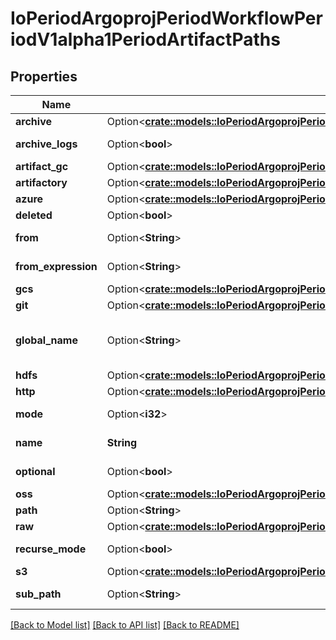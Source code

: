 # IoPeriodArgoprojPeriodWorkflowPeriodV1alpha1PeriodArtifactPaths

## Properties

Name | Type | Description | Notes
------------ | ------------- | ------------- | -------------
**archive** | Option<[**crate::models::IoPeriodArgoprojPeriodWorkflowPeriodV1alpha1PeriodArchiveStrategy**](io.argoproj.workflow.v1alpha1.ArchiveStrategy.md)> |  | [optional]
**archive_logs** | Option<**bool**> | ArchiveLogs indicates if the container logs should be archived | [optional]
**artifact_gc** | Option<[**crate::models::IoPeriodArgoprojPeriodWorkflowPeriodV1alpha1PeriodArtifactGc**](io.argoproj.workflow.v1alpha1.ArtifactGC.md)> |  | [optional]
**artifactory** | Option<[**crate::models::IoPeriodArgoprojPeriodWorkflowPeriodV1alpha1PeriodArtifactoryArtifact**](io.argoproj.workflow.v1alpha1.ArtifactoryArtifact.md)> |  | [optional]
**azure** | Option<[**crate::models::IoPeriodArgoprojPeriodWorkflowPeriodV1alpha1PeriodAzureArtifact**](io.argoproj.workflow.v1alpha1.AzureArtifact.md)> |  | [optional]
**deleted** | Option<**bool**> | Has this been deleted? | [optional]
**from** | Option<**String**> | From allows an artifact to reference an artifact from a previous step | [optional]
**from_expression** | Option<**String**> | FromExpression, if defined, is evaluated to specify the value for the artifact | [optional]
**gcs** | Option<[**crate::models::IoPeriodArgoprojPeriodWorkflowPeriodV1alpha1PeriodGcsArtifact**](io.argoproj.workflow.v1alpha1.GCSArtifact.md)> |  | [optional]
**git** | Option<[**crate::models::IoPeriodArgoprojPeriodWorkflowPeriodV1alpha1PeriodGitArtifact**](io.argoproj.workflow.v1alpha1.GitArtifact.md)> |  | [optional]
**global_name** | Option<**String**> | GlobalName exports an output artifact to the global scope, making it available as '{{io.argoproj.workflow.v1alpha1.outputs.artifacts.XXXX}} and in workflow.status.outputs.artifacts | [optional]
**hdfs** | Option<[**crate::models::IoPeriodArgoprojPeriodWorkflowPeriodV1alpha1PeriodHdfsArtifact**](io.argoproj.workflow.v1alpha1.HDFSArtifact.md)> |  | [optional]
**http** | Option<[**crate::models::IoPeriodArgoprojPeriodWorkflowPeriodV1alpha1PeriodHttpArtifact**](io.argoproj.workflow.v1alpha1.HTTPArtifact.md)> |  | [optional]
**mode** | Option<**i32**> | mode bits to use on this file, must be a value between 0 and 0777 set when loading input artifacts. | [optional]
**name** | **String** | name of the artifact. must be unique within a template's inputs/outputs. | 
**optional** | Option<**bool**> | Make Artifacts optional, if Artifacts doesn't generate or exist | [optional]
**oss** | Option<[**crate::models::IoPeriodArgoprojPeriodWorkflowPeriodV1alpha1PeriodOssArtifact**](io.argoproj.workflow.v1alpha1.OSSArtifact.md)> |  | [optional]
**path** | Option<**String**> | Path is the container path to the artifact | [optional]
**raw** | Option<[**crate::models::IoPeriodArgoprojPeriodWorkflowPeriodV1alpha1PeriodRawArtifact**](io.argoproj.workflow.v1alpha1.RawArtifact.md)> |  | [optional]
**recurse_mode** | Option<**bool**> | If mode is set, apply the permission recursively into the artifact if it is a folder | [optional]
**s3** | Option<[**crate::models::IoPeriodArgoprojPeriodWorkflowPeriodV1alpha1PeriodS3Artifact**](io.argoproj.workflow.v1alpha1.S3Artifact.md)> |  | [optional]
**sub_path** | Option<**String**> | SubPath allows an artifact to be sourced from a subpath within the specified source | [optional]

[[Back to Model list]](../README.md#documentation-for-models) [[Back to API list]](../README.md#documentation-for-api-endpoints) [[Back to README]](../README.md)



